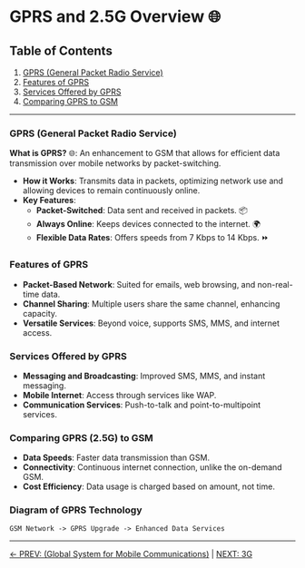 
# GPRS and 2.5G Overview 🌐

## Table of Contents
1. [GPRS (General Packet Radio Service)](#gprs-general-packet-radio-service)
2. [Features of GPRS](#features-of-gprs)
3. [Services Offered by GPRS](#services-offered-by-gprs)
4. [Comparing GPRS to GSM](#comparing-gprs-to-gsm)

---

### GPRS (General Packet Radio Service)
**What is GPRS?** 🌐: An enhancement to GSM that allows for efficient data transmission over mobile networks by packet-switching.
- **How it Works**: Transmits data in packets, optimizing network use and allowing devices to remain continuously online.
- **Key Features**:
  - **Packet-Switched**: Data sent and received in packets. 📦
  - **Always Online**: Keeps devices connected to the internet. 🌍
  - **Flexible Data Rates**: Offers speeds from 7 Kbps to 14 Kbps. ⏩

### Features of GPRS
- **Packet-Based Network**: Suited for emails, web browsing, and non-real-time data.
- **Channel Sharing**: Multiple users share the same channel, enhancing capacity.
- **Versatile Services**: Beyond voice, supports SMS, MMS, and internet access.

### Services Offered by GPRS
- **Messaging and Broadcasting**: Improved SMS, MMS, and instant messaging.
- **Mobile Internet**: Access through services like WAP.
- **Communication Services**: Push-to-talk and point-to-multipoint services.

### Comparing GPRS (2.5G) to GSM
- **Data Speeds**: Faster data transmission than GSM.
- **Connectivity**: Continuous internet connection, unlike the on-demand GSM.
- **Cost Efficiency**: Data usage is charged based on amount, not time.

### Diagram of GPRS Technology
```
GSM Network -> GPRS Upgrade -> Enhanced Data Services
```
---

[← PREV: (Global System for Mobile Communications)](GSM%20(Global%20System%20for%20Mobile%20Communications).md) | [NEXT: 3G](3G.md)
